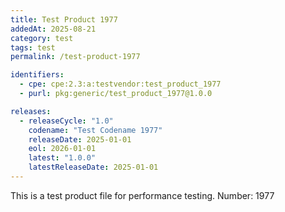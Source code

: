 ```yaml
---
title: Test Product 1977
addedAt: 2025-08-21
category: test
tags: test
permalink: /test-product-1977

identifiers:
  - cpe: cpe:2.3:a:testvendor:test_product_1977
  - purl: pkg:generic/test_product_1977@1.0.0

releases:
  - releaseCycle: "1.0"
    codename: "Test Codename 1977"
    releaseDate: 2025-01-01
    eol: 2026-01-01
    latest: "1.0.0"
    latestReleaseDate: 2025-01-01
---
```


This is a test product file for performance testing. Number: 1977
